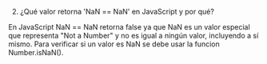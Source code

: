 2. ¿Qué valor retorna 'NaN == NaN' en JavaScript y por qué? 

En JavaScript NaN == NaN retorna false ya que NaN es un valor especial que representa "Not a Number" y no es igual a ningún valor, incluyendo a sí mismo. Para verificar si un valor es NaN se debe usar la funcion Number.isNaN().
